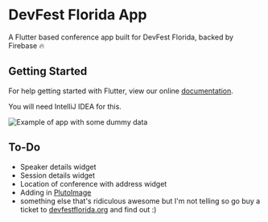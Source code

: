 # DevFest Florida App

A Flutter based conference app built for DevFest Florida, backed by Firebase 🔥

## Getting Started

For help getting started with Flutter, view our online
[documentation](http://flutter.io/).

You will need IntelliJ IDEA for this.

![Example of app with some dummy data](https://github.com/miketraverso/devfest_florida_app/blob/master/devfestflorida-flutter.gif "Example")

## To-Do
- Speaker details widget
- Session details widget
- Location of conference with address widget
- Adding in [PlutoImage](https://github.com/FaisalAbid/pluto)
- something else that's ridiculous awesome but I'm not telling so go buy a ticket to [devfestflorida.org](https://devfestflorida.org) and find out :)
